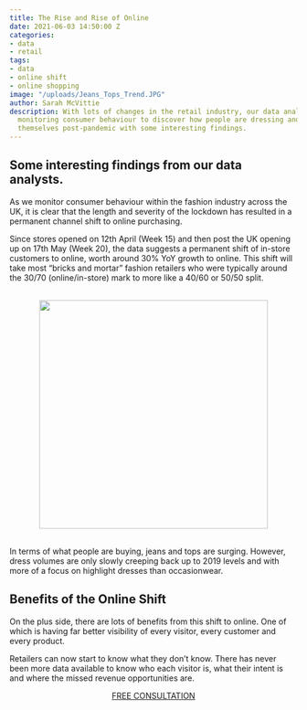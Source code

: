 ```yaml
---
title: The Rise and Rise of Online
date: 2021-06-03 14:50:00 Z
categories:
- data
- retail
tags:
- data
- online shift
- online shopping
image: "/uploads/Jeans_Tops_Trend.JPG"
author: Sarah McVittie
description: With lots of changes in the retail industry, our data analysts have been
  monitoring consumer behaviour to discover how people are dressing and expressing
  themselves post-pandemic with some interesting findings.
---
```


## Some interesting findings from our data analysts.

As we monitor consumer behaviour within the fashion industry across the UK, it is clear that the length and severity of the lockdown has resulted in a permanent channel shift to online purchasing. 
 
Since stores opened on 12th April (Week 15) and then post the UK opening up on 17th May (Week 20), the data suggests a permanent shift of in-store customers to online, worth around 30% YoY growth to online. This shift will take most “bricks and mortar” fashion retailers who were typically around the 30/70 (online/in-store) mark to more like a 40/60 or 50/50 split.
<br>
<br>
<p style="text-align:center"><img style="margin-left: 0px; width: 400px;" src ="/uploads/Newsletter%20Image.JPG"/></p>
<br>
In terms of what people are buying, jeans and tops are surging. However, dress volumes are only slowly creeping back up to 2019 levels and with more of a focus on highlight dresses than occasionwear.

## Benefits of the Online Shift

On the plus side, there are lots of benefits from this shift to online. One of which is having far better visibility of every visitor, every customer and every product. 

Retailers can now start to know what they don’t know. There has never been more data available to know who each visitor is, what their intent is and where the missed revenue opportunities are.

<p style="text-align:center"><a href="/company/demo/" class="button button-primary">FREE CONSULTATION</a></p>